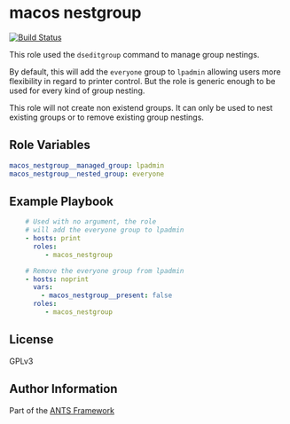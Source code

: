 macos nestgroup
=========

[![Build Status](https://travis-ci.org/ANTS-Framework/macos_nestgroup.svg?branch=master)](https://travis-ci.org/ANTS-Framework/macos_nestgroup)

This role used the `dseditgroup` command to manage group nestings.

By default, this will add the `everyone` group to `lpadmin` allowing users
more flexibility in regard to printer control. But the role is generic enough
to be used for every kind of group nesting.

This role will not create non existend groups. It can only be used to 
nest existing groups or to remove existing group nestings.

Role Variables
--------------

```yml
macos_nestgroup__managed_group: lpadmin
macos_nestgroup__nested_group: everyone
```

Example Playbook
----------------

```yml
    # Used with no argument, the role
    # will add the everyone group to lpadmin
    - hosts: print
      roles:
         - macos_nestgroup

    # Remove the everyone group from lpadmin
    - hosts: noprint
      vars:
        - macos_nestgroup__present: false
      roles:
         - macos_nestgroup
```

License
-------

GPLv3

Author Information
------------------
Part of the [ANTS Framework](https://ants-framework.github.io/)
